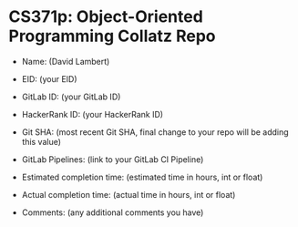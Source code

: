 # CS371p: Object-Oriented Programming Collatz Repo

* Name: (David Lambert)

* EID: (your EID)

* GitLab ID: (your GitLab ID)

* HackerRank ID: (your HackerRank ID)

* Git SHA: (most recent Git SHA, final change to your repo will be adding this value)

* GitLab Pipelines: (link to your GitLab CI Pipeline)

* Estimated completion time: (estimated time in hours, int or float)

* Actual completion time: (actual time in hours, int or float)

* Comments: (any additional comments you have)

